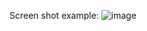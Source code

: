 Screen shot example:
![image](https://github.com/user-attachments/assets/6bff3310-0d5c-435c-9f24-ca4023d06a55)
